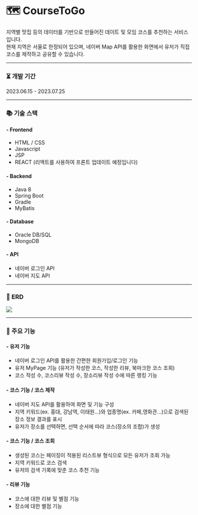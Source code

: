 # 🗺️ CourseToGo
지역별 맛집 등의 데이터를 기반으로 만들어진 데이트 및 모임 코스를 추천하는 서비스입니다.<br>
현재 지역은 서울로 한정되어 있으며, 네이버 Map API를 활용한 화면에서 유저가 직접 코스를 제작하고 공유할 수 있습니다.

- - - 

### ⏳ 개발 기간
2023.06.15 - 2023.07.25
- - -
### 📚 기술 스택
#### - Frontend
- HTML / CSS
- Javascript
- JSP
- REACT (리액트를 사용하여 프론트 업데이트 예정입니다)
    
#### - Backend
- Java 8
- Spring Boot
- Gradle
- MyBatis

#### - Database
- Oracle DB/SQL
- MongoDB

#### - API
- 네이버 로그인 API
- 네이버 지도 API
- - -
### 📕 ERD
![](https://i.imgur.com/xIosxUQ.png)
- - -
### 🚀 주요 기능

#### - 유저 기능
- 네이버 로그인 API를 활용한 간편한 회원가입/로그인 기능
- 유저 MyPage 기능 (유저가 작성한 코스, 작성한 리뷰, 북마크한 코스 조회)
- 코스 작성 수, 코스리뷰 작성 수, 장소리뷰 작성 수에 따른 랭킹 기능
  
#### - 코스 기능 / 코스 제작
- 네이버 지도 API를 활용하여 화면 및 기능 구성
- 지역 키워드(ex. 홍대, 강남역, 이태원...)와 업종명(ex. 카페,영화관...)으로 검색된 장소 정보 결과를 표시
- 유저가 장소를 선택하면, 선택 순서에 따라 코스(장소의 조합)가 생성
#### - 코스 기능 / 코스 조회
- 생성된 코스는 페이징이 적용된 리스트뷰 형식으로 모든 유저가 조회 가능
- 지역 키워드로 코스 검색
- 유저의 검색 기록에 맞춘 코스 추천 기능

#### - 리뷰 기능
- 코스에 대한 리뷰 및 별점 기능
- 장소에 대한 별점 기능
